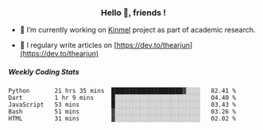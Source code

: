 <h3 align="center">Hello 👋, friends !</h3>

- 🔭 I’m currently working on [Kinmel](https://github.com/thearjun/kinmel) project as part of academic research.

- 📝 I regulary write articles on [https://dev.to/thearjun](https://dev.to/thearjun)


##### Weekly Coding Stats
<!--START_SECTION:waka-->
```text
Python       21 hrs 35 mins  ████████████████████▓░░░░   82.41 % 
Dart         1 hr 9 mins     █░░░░░░░░░░░░░░░░░░░░░░░░   04.40 % 
JavaScript   53 mins         █░░░░░░░░░░░░░░░░░░░░░░░░   03.43 % 
Bash         51 mins         ▓░░░░░░░░░░░░░░░░░░░░░░░░   03.26 % 
HTML         31 mins         ▓░░░░░░░░░░░░░░░░░░░░░░░░   02.02 % 
```
<!--END_SECTION:waka-->
